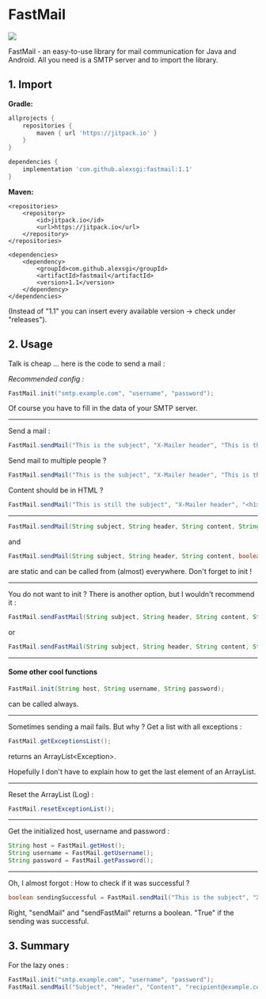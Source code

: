 # FastMail
[![](https://jitpack.io/v/alexsgi/fastmail.svg)](https://jitpack.io/#alexsgi/fastmail)  

FastMail - an easy-to-use library for mail communication for Java and Android. All you need is a SMTP server and to import the library.

## 1. Import
**Gradle:**
```gradle
allprojects {
	repositories {
		maven { url 'https://jitpack.io' }
	}
}
```
```gradle
dependencies {
	implementation 'com.github.alexsgi:fastmail:1.1'
}
```
**Maven:**
```maven
<repositories>
	<repository>
		<id>jitpack.io</id>
		<url>https://jitpack.io</url>
	</repository>
</repositories>
```
```maven
<dependencies>
	<dependency>
	    <groupId>com.github.alexsgi</groupId>
	    <artifactId>fastmail</artifactId>
	    <version>1.1</version>
	</dependency>
</dependencies>
```
(Instead of "1.1" you can insert every available version → check under "releases").

## 2. Usage

Talk is cheap ... here is the code to send a mail : 

*Recommended config :*
```java
FastMail.init("smtp.example.com", "username", "password");
```
Of course you have to fill in the data of your SMTP server.

---
Send a mail :
```java
FastMail.sendMail("This is the subject", "X-Mailer header", "This is the content", "to@example.com");
```
Send mail to multiple people ?
```java
FastMail.sendMail("This is the subject", "X-Mailer header", "This is the content", "to@example.com", "tome@example.com", "andme@example.com"); // ...
```
Content should be in HTML ?
```java
FastMail.sendMail("This is still the subject", "X-Mailer header", "<h1>This is a Heading</h1> <p style=\"color=red;\">This is a RED paragraph.</p>", true);
```
---
```java 
FastMail.sendMail(String subject, String header, String content, String ... recipients);
```
and
```java 
FastMail.sendMail(String subject, String header, String content, boolean isHtml, String ... recipients);
```
are static and can be called from (almost) everywhere. Don't forget to init !

---
You do not want to init ? There is another option, but I wouldn't recommend it :
```java
FastMail.sendFastMail(String subject, String header, String content, String host, String username, String password, String ... recipients)
```
or
```java
FastMail.sendFastMail(String subject, String header, String content, String host, String username, String password, boolean isHtml, String ... recipients)
```
---
#### Some other cool functions 
```java 
FastMail.init(String host, String username, String password);
```
can be called always.

---
Sometimes sending a mail fails. But why ? 
Get a list with all exceptions :
```java
FastMail.getExceptionsList();
```
returns an ArrayList<Exception\>.

Hopefully I don't have to explain how to get the last element of an ArrayList.

---
Reset the ArrayList (Log) :
```java
FastMail.resetExceptionList();
```

---
Get the initialized host, username and password :
```java
String host = FastMail.getHost();
String username = FastMail.getUsername();
String password = FastMail.getPassword();
```
---
Oh, I almost forgot :
How to check if it was successful ?
```java
boolean sendingSuccessful = FastMail.sendMail("This is the subject", "X-Mailer header", "This is the content", "to@example.com");
```
Right, "sendMail" and "sendFastMail" returns a boolean. "True" if the sending was successful.

## 3. Summary
For the lazy ones :

```java
FastMail.init("smtp.example.com", "username", "password");
FastMail.sendMail("Subject", "Header", "Content", "recipient@example.com");
```
